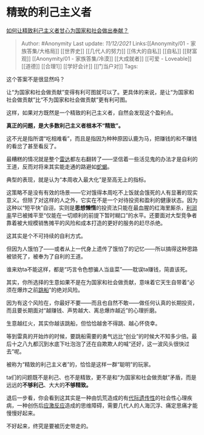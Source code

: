 # 精致的利己主义者
[如何让精致利己主义者甘心为国家和社会做出奉献？](https://www.zhihu.com/question/454866613/answer/2259612618)

> Author: #Anonymity
> Last update: *11/12/2021*
> Links:[[Anonymity/01 - 家族答集/大格局]] [[世界史]] [[几代人的努力]] [[伟大的自私]] [[自私]] [[财富观]] [[Anonymity/01 - 家族答集/冷漠]] [[大成就者]] [[可爱 - Loveable]] [[道德]] [[合理1]] [[学好会计]] [[门当户对]]
> Tags:

这个答案不是很显然吗？

让“为国家和社会做贡献”变得有利可图就可以了。更具体的来说，是让“为国家和社会做贡献”比“不为国家和社会做贡献”更有利可图。

这样，如果对方既然是一个精致的利己主义者，自然会发现这个盈利点。

**真正的问题，是大多数利己主义者根本不“精致”。**

这不光是指所谓“吃相难看”，而且是指因为种种原因认鹿为马，把赚钱的和不赚钱的看岔了甚至看反了。

最糟糕的情况就是整个[雷达](https://www.zhihu.com/search?q=%E9%9B%B7%E8%BE%BE&search_source=Entity&hybrid_search_source=Entity&hybrid_search_extra=%7B%22sourceType%22%3A%22answer%22%2C%22sourceId%22%3A2259612618%7D)都左右翻转了——坚信着一些活见鬼的办法才是自利的王道，反而对将来其实能走通的路避如[蛇蝎](https://www.zhihu.com/search?q=%E8%9B%87%E8%9D%8E&search_source=Entity&hybrid_search_source=Entity&hybrid_search_extra=%7B%22sourceType%22%3A%22answer%22%2C%22sourceId%22%3A2259612618%7D)。

典型的表现，就是认为“本周收入最大化”是至高无上的指标。

这策略不是没有有效的场景——它对饿得本周吃不上饭就会饿死的人有显著的现实意义。但除了对这样的人之外，它实在不是一个对待投资和盈利的健康状态。因为这种以“短平快”自诩，实则是**思想懒惰**的投资法只能在最血腥的红海里厮杀，[利润率](https://www.zhihu.com/search?q=%E5%88%A9%E6%B6%A6%E7%8E%87&search_source=Entity&hybrid_search_source=Entity&hybrid_search_extra=%7B%22sourceType%22%3A%22answer%22%2C%22sourceId%22%3A2259612618%7D)早已被摊平至“仅能在一切顺利的前提下暂时糊口”的水平。还要面对大型竞争者靠着被大规模销售摊平的风险和成本打造的更好的服务的赶尽杀绝。

这其实是个不可持续的自利方式。

但因为人饿怕了——或者从上一代身上遗传了饿怕了的记忆——所以搞得这种思路被锁死了，被奉为了自利的王道。

谁来劝ta不能这样，都是“巧言令色想骗人当韭菜”——耽误ta赚钱，简直该死。

其实，你所选择的生意如果不是在为国家和社会做贡献，意味着它天生自带着“必须在爆炸之前[跳船](https://www.zhihu.com/search?q=%E8%B7%B3%E8%88%B9&search_source=Entity&hybrid_search_source=Entity&hybrid_search_extra=%7B%22sourceType%22%3A%22answer%22%2C%22sourceId%22%3A2259612618%7D)”的绝对风险。

因为有这个风险在，你最好不要——而且也自然不敢——做任何认真的长期投资，而且要长期面对“越赚钱、声势越大、离总爆炸越近”的心理折磨。

生意越红火，其实你越该跳船，但恰恰越舍不得跳、越心怀侥幸。

等到雷真的开始炸的时候，要跳船需要的勇气远比“创业”的时候大不知多少倍。最后十之八九都沉到水底下吐泡泡了还在自欺欺人的喊“还好，这一波风头很快过去”呢。

被称为“精致的利己主义者”的，恰恰是这样一群“聪明”的玩家。

ta们的问题既不是利己、也不是精致，更不是和“为国家和社会做贡献”矛盾，而是远远的**不够利己**、大大的**不够精致。**

退后一步看，你会看到这其实是一种由饥荒造成的有[代际遗传性](https://www.zhihu.com/search?q=%E4%BB%A3%E9%99%85%E9%81%97%E4%BC%A0%E6%80%A7&search_source=Entity&hybrid_search_source=Entity&hybrid_search_extra=%7B%22sourceType%22%3A%22answer%22%2C%22sourceId%22%3A2259612618%7D)的社会性心理疾病，一种创伤后[应激反应](https://www.zhihu.com/search?q=%E5%BA%94%E6%BF%80%E5%8F%8D%E5%BA%94&search_source=Entity&hybrid_search_source=Entity&hybrid_search_extra=%7B%22sourceType%22%3A%22answer%22%2C%22sourceId%22%3A2259612618%7D)造成的思维障碍，需要几代人的人海沉浮、痛定思痛才能慢慢好起来。

不好起来，终究是要被历史带走的。

